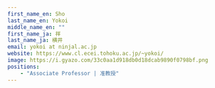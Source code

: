 ```yaml
---
first_name_en: Sho
last_name_en: Yokoi
middle_name_en: ""
first_name_ja: 祥
last_name_ja: 横井
email: yokoi at ninjal.ac.jp
website: https://www.cl.ecei.tohoku.ac.jp/~yokoi/
image: https://i.gyazo.com/33c0aa1d918db0d18dcab9890f0798bf.png
positions: 
    - "Associate Professor | 准教授"
---
```

